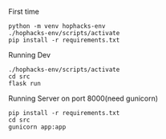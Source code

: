 First time
```
python -m venv hophacks-env
./hophacks-env/scripts/activate
pip install -r requirements.txt
```

Running Dev
```
./hophacks-env/scripts/activate
cd src
flask run
```

Running Server on port 8000(need gunicorn)
```
pip install -r requirements.txt
cd src
gunicorn app:app
```
